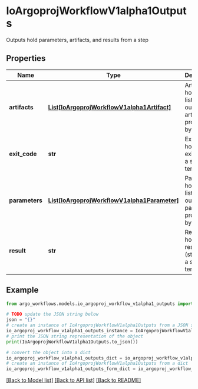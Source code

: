 # IoArgoprojWorkflowV1alpha1Outputs

Outputs hold parameters, artifacts, and results from a step

## Properties

Name | Type | Description | Notes
------------ | ------------- | ------------- | -------------
**artifacts** | [**List[IoArgoprojWorkflowV1alpha1Artifact]**](IoArgoprojWorkflowV1alpha1Artifact.md) | Artifacts holds the list of output artifacts produced by a step | [optional] 
**exit_code** | **str** | ExitCode holds the exit code of a script template | [optional] 
**parameters** | [**List[IoArgoprojWorkflowV1alpha1Parameter]**](IoArgoprojWorkflowV1alpha1Parameter.md) | Parameters holds the list of output parameters produced by a step | [optional] 
**result** | **str** | Result holds the result (stdout) of a script template | [optional] 

## Example

```python
from argo_workflows.models.io_argoproj_workflow_v1alpha1_outputs import IoArgoprojWorkflowV1alpha1Outputs

# TODO update the JSON string below
json = "{}"
# create an instance of IoArgoprojWorkflowV1alpha1Outputs from a JSON string
io_argoproj_workflow_v1alpha1_outputs_instance = IoArgoprojWorkflowV1alpha1Outputs.from_json(json)
# print the JSON string representation of the object
print(IoArgoprojWorkflowV1alpha1Outputs.to_json())

# convert the object into a dict
io_argoproj_workflow_v1alpha1_outputs_dict = io_argoproj_workflow_v1alpha1_outputs_instance.to_dict()
# create an instance of IoArgoprojWorkflowV1alpha1Outputs from a dict
io_argoproj_workflow_v1alpha1_outputs_form_dict = io_argoproj_workflow_v1alpha1_outputs.from_dict(io_argoproj_workflow_v1alpha1_outputs_dict)
```
[[Back to Model list]](../README.md#documentation-for-models) [[Back to API list]](../README.md#documentation-for-api-endpoints) [[Back to README]](../README.md)


